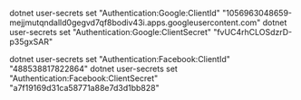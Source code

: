 dotnet user-secrets set "Authentication:Google:ClientId" "1056963048659-mejjmutqndalld0gegvd7qf8bodiv43i.apps.googleusercontent.com"
dotnet user-secrets set "Authentication:Google:ClientSecret" "fvUC4rhCLOSdzrD-p35gxSAR"

dotnet user-secrets set "Authentication:Facebook:ClientId" "488538817822864"
dotnet user-secrets set "Authentication:Facebook:ClientSecret" "a7f19169d31ca58771a88e7d3d1bb828"
